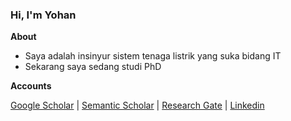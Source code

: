 ### Hi, I'm Yohan

<!--
**yohanfs/yohanfs** is a ✨ _special_ ✨ repository because its `README.md` (this file) appears on your GitHub profile.

Here are some ideas to get you started:

- 🔭 I’m currently working on ...
- 🌱 I’m currently learning ...
- 👯 I’m looking to collaborate on ...
- 🤔 I’m looking for help with ...
- 💬 Ask me about ...
- 📫 How to reach me: ...
- 😄 Pronouns: ...
- ⚡ Fun fact: ...
-->

**About**

- Saya adalah insinyur sistem tenaga listrik yang suka bidang IT
- Sekarang saya sedang studi PhD

**Accounts**

[Google Scholar](https://scholar.google.com/citations?user=zRZB_Q0AAAAJ&hl=de&oi=ao) | 
[Semantic Scholar](https://www.semanticscholar.org/author/Yohan-Fajar-Sidik/100969224) |
[Research Gate](https://www.researchgate.net/profile/Yohan-Fajar-Sidik) |
[Linkedin](https://www.linkedin.com/in/yohan-fajar-sidik-84155033/)
